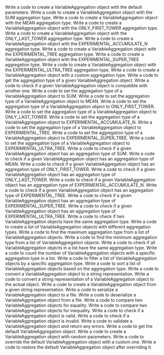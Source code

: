 Write a code to create a VariableAggregation object with the default parameters.
Write a code to create a VariableAggregation object with the SUM aggregation type.
Write a code to create a VariableAggregation object with the MEAN aggregation type.
Write a code to create a VariableAggregation object with the ONLY_FIRST_TOWER aggregation type.
Write a code to create a VariableAggregation object with the ONLY_LAST_TOWER aggregation type.
Write a code to create a VariableAggregation object with the EXPERIMENTAL_ACCUMULATE_N aggregation type.
Write a code to create a VariableAggregation object with the EXPERIMENTAL_TREE aggregation type.
Write a code to create a VariableAggregation object with the EXPERIMENTAL_SUPER_TREE aggregation type.
Write a code to create a VariableAggregation object with the EXPERIMENTAL_ULTRA_TREE aggregation type.
Write a code to create a VariableAggregation object with a custom aggregation type.
Write a code to get the aggregation type of a given VariableAggregation object.
Write a code to check if a given VariableAggregation object is compatible with another one.
Write a code to set the aggregation type of a VariableAggregation object to SUM.
Write a code to set the aggregation type of a VariableAggregation object to MEAN.
Write a code to set the aggregation type of a VariableAggregation object to ONLY_FIRST_TOWER.
Write a code to set the aggregation type of a VariableAggregation object to ONLY_LAST_TOWER.
Write a code to set the aggregation type of a VariableAggregation object to EXPERIMENTAL_ACCUMULATE_N.
Write a code to set the aggregation type of a VariableAggregation object to EXPERIMENTAL_TREE.
Write a code to set the aggregation type of a VariableAggregation object to EXPERIMENTAL_SUPER_TREE.
Write a code to set the aggregation type of a VariableAggregation object to EXPERIMENTAL_ULTRA_TREE.
Write a code to check if a given VariableAggregation object has an aggregation type of SUM.
Write a code to check if a given VariableAggregation object has an aggregation type of MEAN.
Write a code to check if a given VariableAggregation object has an aggregation type of ONLY_FIRST_TOWER.
Write a code to check if a given VariableAggregation object has an aggregation type of ONLY_LAST_TOWER.
Write a code to check if a given VariableAggregation object has an aggregation type of EXPERIMENTAL_ACCUMULATE_N.
Write a code to check if a given VariableAggregation object has an aggregation type of EXPERIMENTAL_TREE.
Write a code to check if a given VariableAggregation object has an aggregation type of EXPERIMENTAL_SUPER_TREE.
Write a code to check if a given VariableAggregation object has an aggregation type of EXPERIMENTAL_ULTRA_TREE.
Write a code to check if two VariableAggregation objects have the same aggregation type.
Write a code to create a list of VariableAggregation objects with different aggregation types.
Write a code to find the maximum aggregation type from a list of VariableAggregation objects.
Write a code to find the minimum aggregation type from a list of VariableAggregation objects.
Write a code to check if all VariableAggregation objects in a list have the same aggregation type.
Write a code to count the number of VariableAggregation objects with a specific aggregation type in a list.
Write a code to filter a list of VariableAggregation objects by a specific aggregation type.
Write a code to sort a list of VariableAggregation objects based on the aggregation type.
Write a code to convert a VariableAggregation object to a string representation.
Write a code to convert a string representation of a VariableAggregation object to the actual object.
Write a code to create a VariableAggregation object from a given string representation.
Write a code to serialize a VariableAggregation object to a file.
Write a code to deserialize a VariableAggregation object from a file.
Write a code to compare two VariableAggregation objects for equality.
Write a code to compare two VariableAggregation objects for inequality.
Write a code to check if a VariableAggregation object is valid.
Write a code to check if a VariableAggregation object is invalid.
Write a code to validate a VariableAggregation object and return any errors.
Write a code to get the default VariableAggregation object.
Write a code to create a VariableAggregation object with random parameters.
Write a code to override the default VariableAggregation object with a custom one.
Write a code to restore the default VariableAggregation object after overriding it.